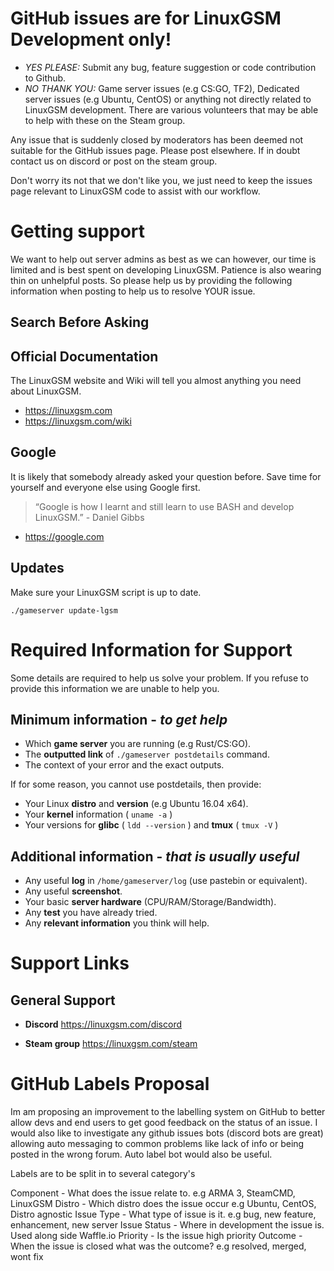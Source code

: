 # GitHub issues are for LinuxGSM Development only!
* *YES PLEASE:* Submit any bug, feature suggestion or code contribution to Github.
* *NO THANK YOU:* Game server issues (e.g CS:GO, TF2), Dedicated server issues (e.g Ubuntu, CentOS) or anything not directly related to LinuxGSM development. There are various volunteers that may be able to help with these on the Steam group.

Any issue that is suddenly closed by moderators has been deemed not suitable for the GitHub issues page. Please post elsewhere. If in doubt contact us on discord or post on the steam group.

Don't worry its not that we don't like you, we just need to keep the issues page relevant to LinuxGSM code to assist with our workflow.

# Getting support
We want to help out server admins as best as we can however, our time is limited and is best spent on developing LinuxGSM. Patience is also wearing thin on unhelpful posts. So please help us by providing the following information when posting to help us to resolve YOUR issue.

## Search Before Asking

## Official Documentation
The LinuxGSM website and Wiki will tell you almost anything you need about LinuxGSM.

- https://linuxgsm.com  
- https://linuxgsm.com/wiki

## Google
It is likely that somebody already asked your question before. Save time for yourself and everyone else using Google first.

> “Google is how I learnt and still learn to use BASH and develop LinuxGSM.” - Daniel Gibbs

- https://google.com

## Updates

Make sure your LinuxGSM script is up to date.

`./gameserver update-lgsm`

# Required Information for Support
Some details are required to help us solve your problem. If you refuse to provide this information we are unable to help you.

## Minimum information - _to get help_

- Which **game server** you are running (e.g Rust/CS:GO).
- The **outputted link** of `./gameserver postdetails` command.
- The context of your error and the exact outputs.

If for some reason, you cannot use postdetails, then provide:
- Your Linux **distro** and **version** (e.g Ubuntu 16.04 x64).
- Your **kernel** information ( `uname -a` )
- Your versions for **glibc** ( `ldd --version` ) and **tmux** ( `tmux -V` )

## Additional information - _that is usually useful_

- Any useful **log** in `/home/gameserver/log` (use pastebin or equivalent).
- Any useful **screenshot**.
- Your basic **server hardware** (CPU/RAM/Storage/Bandwidth).
- Any **test** you have already tried.
- Any **relevant information** you think will help.

# Support Links

## General Support

- **Discord** https://linuxgsm.com/discord

- **Steam group** https://linuxgsm.com/steam

# GitHub Labels Proposal
Im am proposing an improvement to the labelling system on GitHub to better allow devs and end users to get good feedback on the status of an issue. I would also like to investigate any github issues bots (discord bots are great) allowing auto messaging to common problems like lack of info or being posted in the wrong forum. Auto label bot would also be useful.

Labels are to be split in to several category's

Component - What does the issue relate to. e.g ARMA 3, SteamCMD, LinuxGSM
Distro - Which distro does the issue occur e.g Ubuntu, CentOS, Distro agnostic
Issue Type - What type of issue is it. e.g bug, new feature, enhancement, new server
Issue Status - Where in development the issue is. Used along side Waffle.io
Priority - Is the issue high priority
Outcome - When the issue is closed what was the outcome? e.g resolved, merged, wont fix
